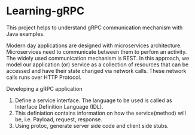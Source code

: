 # Learning-gRPC
This project helps to understand gRPC communication mechanism with Java examples.

Modern day applications are designed with microservices architecture. Microservices need to communicate between them to perfom an activity. The widely used communication mechanism is REST. In this approach, we model our application (or) service as a collection of resources that can be accessed and have their state changed via network calls. These network calls runs over HTTP Protocol. 

Developing a gRPC application
1. Define a service interface. The language to be used is called as Interface Definition Language (IDL).
2. This definiation contains information on how the service(method) will be, i.e. Payload, request, response. 
3. Using protoc, generate server side code and client side stubs. 
